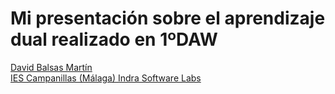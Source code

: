 # Mi presentación sobre el aprendizaje dual realizado en 1ºDAW





[David Balsas Martín ](https://github.com/davidbalsasmartin)  
[IES Campanillas (Málaga) ](https://github.com/IESCampanillas)
[Indra Software Labs ](https://www.indracompany.com/es)

